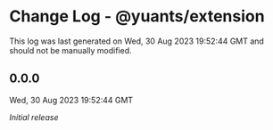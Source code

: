 # Change Log - @yuants/extension

This log was last generated on Wed, 30 Aug 2023 19:52:44 GMT and should not be manually modified.

## 0.0.0
Wed, 30 Aug 2023 19:52:44 GMT

_Initial release_

